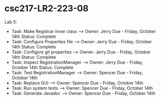 # csc217-LR2-223-08

Lab 5: 

- Task: Make Registrar inner class --> Owner: Jerry   Due - Friday, October 14th   Status: Complete
- Task: Configure Properties file --> Owner: Jerry    Due - Friday, October 14th   Status: Complete
- Task: Configure git properties --> Owner: Jerry     Due - Friday, October 14th   Status: Complete
- Task: Inspect RegistrationManager --> Owner: Jerry  Due - Friday, October 14th   Status: Complete
- Task: Test RegistrationManager --> Owner: Spencer   Due - Friday, October 14th
- Task: Replace GUI --> Owner: Spencer                Due - Friday, October 14th
- Task: Run system tests --> Owner: Spencer           Due - Friday, October 14th
- Task: Generate Javadoc --> Owner: Spencer           Due - Friday, October 14th

